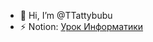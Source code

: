 - 👋 Hi, I’m @TTattybubu
- ⚡ Notion: [Урок Информатики](https://coordinated-search-40e.notion.site/07a80336b1f44da9934ba3552d02557d)

<!---
TTattybubu/TTattybubu is a ✨ special ✨ repository because its `README.md` (this file) appears on your GitHub profile.
You can click the Preview link to take a look at your changes.
--->

